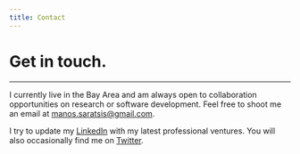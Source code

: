 ```yaml
---
title: Contact
---
```


# Get in touch.

---
I currently live in the Bay Area and am always open to collaboration opportunities on research or software development. Feel free to shoot me an email at [manos.saratsis@gmail.com](mailto:manos.saratsis@gmail.com). 

I try to update my [LinkedIn](http://www.linkedin.com/in/esaratsis) with my latest professional ventures. You will also occasionally find me on [Twitter](https://twitter.com/sarstis).
